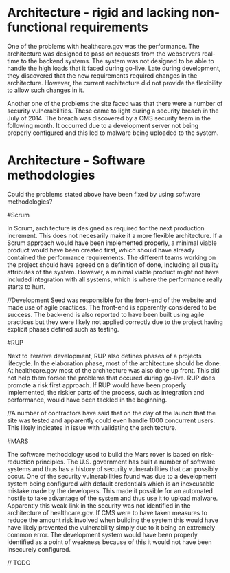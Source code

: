 # Architecture - rigid and lacking non-functional requirements

One of the problems with healthcare.gov was the performance.
The architecture was designed to pass on requests from the webservers real-time to the backend systems.
The system was not designed to be able to handle the high loads that it faced during go-live.
Late during development, they discovered that the new requirements required changes in the architecture.
However, the current architecture did not provide the flexibility to allow such changes in it.

Another one of the problems the site faced was that there were a number of security vulnerabilities.
These came to light during a security breach in the July of 2014. The breach was discovered by a CMS security team in the following month. It occurred due to a development server not being properly configured and this led to malware being uploaded to the system. 

# Architecture - Software methodologies

Could the problems stated above have been fixed by using software methodologies?

#Scrum

In Scrum, architecture is designed as required for the next production increment. This does not necesarily make it a more flexible architecture.
If a Scrum approach would have been implemented properly, a minimal viable product would have been created first, which should  have already contained the performance requirements.
The different teams working on the project should have agreed on a definition of done, including all quality attributes of the system. 
However, a minimal viable product might not have included integration with all systems, which is where the performance really starts to hurt.

//Development Seed was responsible for the front-end of the website and made use of agile practices. The front-end is apparently considered to be success. The back-end is also reported to have been built using agile practices but they were likely not applied correctly due to the project having explicit phases defined such as testing.

#RUP

Next to iterative development, RUP also defines phases of a projects lifecycle.
In the elaboration phase, most of the architecture should be done. At healthcare.gov most of the architecture was also done up front. This did not help them forsee the problems that occured during go-live.
RUP does promote a risk first approach. If RUP would have been properly implemented, the riskier parts of the process, such as integration and  performance, would have been tackled in the beginning.

//A number of contractors have said that on the day of the launch that the site was tested and apparently could even handle 1000 concurrent users. This likely indicates in issue with validating the architecture.


#MARS

The software methodology used to build the Mars rover is based on risk-reduction principles.
The U.S. government has built a number of software systems and thus has a history of security vulnerabilities that can possibly occur.
One of the security vulnerabilities found was due to a development system being configured with default credentials which is an inexcusable mistake made by the developers.
This made it possible for an automated hostile to take advantage of the system and thus use it to upload malware. Apparently this weak-link in the security was not identified in the architecture of healthcare.gov. If CMS were to have taken measures to reduce the amount risk involved when building the system this would have have likely prevented the vulnerability simply due to it being an extremely common error. The development system would have been properly identified as a point of weakness because of this it would not have been insecurely configured.

// TODO
